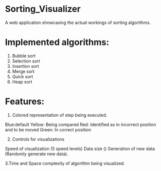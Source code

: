 # Sorting_Visualizer

A web application showcasing the actual workings of sorting algorithms.

# Implemented algorithms:
1. Bubble sort
2. Selection sort
3. Insertion sort
4. Merge sort
5. Quick sort
6. Heap sort

# Features:

1. Colored representation of step being executed.

Blue:default
Yellow: Being compared
Red: Identified as in incorrect position and to be moved
Green: In correct position

   
2. Controls for visualizations

Speed of visualization (5 speed levels)
Data size ()
Generation of new data (Randomly generate new data).


3.Time and Space complexity of algorithm being visualized.

